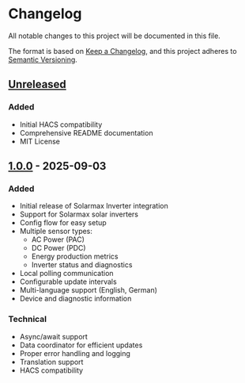 # Changelog

All notable changes to this project will be documented in this file.

The format is based on [Keep a Changelog](https://keepachangelog.com/en/1.0.0/),
and this project adheres to [Semantic Versioning](https://semver.org/spec/v2.0.0.html).

## [Unreleased]

### Added
- Initial HACS compatibility
- Comprehensive README documentation
- MIT License

## [1.0.0] - 2025-09-03

### Added
- Initial release of Solarmax Inverter integration
- Support for Solarmax solar inverters
- Config flow for easy setup
- Multiple sensor types:
  - AC Power (PAC)
  - DC Power (PDC)
  - Energy production metrics
  - Inverter status and diagnostics
- Local polling communication
- Configurable update intervals
- Multi-language support (English, German)
- Device and diagnostic information

### Technical
- Async/await support
- Data coordinator for efficient updates
- Proper error handling and logging
- Translation support
- HACS compatibility

[Unreleased]: https://github.com/oschick/solarmax-ha-integration/compare/v1.0.0...HEAD
[1.0.0]: https://github.com/oschick/solarmax-ha-integration/releases/tag/v1.0.0
